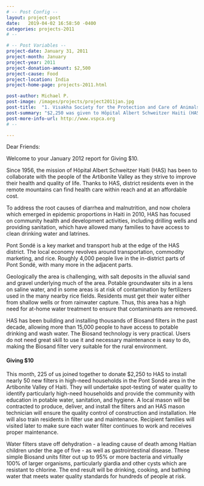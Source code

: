 ```yaml
---
# -- Post Config --
layout: project-post
date:   2019-04-02 16:58:50 -0400
categories: projects-2011
# --

# -- Post Variables --
project-date: January 31, 2011
project-month: January
project-year: 2011
project-donation-amount: $2,500
project-cause: Food
project-location: India
project-home-page: projects-2011.html

post-author: Michael P.
post-image: /images/projects/project2011jan.jpg
post-title:  "1. Visakha Society for the Protection and Care of Animals"
post-summary: "$2,250 was given to Hôpital Albert Schweitzer Haiti (HAS) to install nearly 50 new Biosand water filters in high-need households in the Pont Sondé area in the Artibonite Valley of Haiti. To address the root causes of diarrhea and malnutrition, and now cholera which emerged in epidemic proportions in Haiti in 2010, HAS has focused on community health and development activities, including drilling wells and providing sanitation, which have allowed many families to have access to clean drinking water and latrines."
post-more-info-url: http://www.vspca.org
# --

---
```


Dear Friends:

Welcome to your January 2012 report for Giving $10.

Since 1956, the mission of Hôpital Albert Schweitzer Haiti (HAS) has been to collaborate with the people of the Artibonite Valley as they strive to improve their health and quality of life. Thanks to HAS, district residents even in the remote mountains can find health care within reach and at an affordable cost.

To address the root causes of diarrhea and malnutrition, and now cholera which emerged in epidemic proportions in Haiti in 2010, HAS has focused on community health and development activities, including drilling wells and providing sanitation, which have allowed many families to have access to clean drinking water and latrines.

Pont Sondé is a key market and transport hub at the edge of the HAS district. The local economy revolves around transportation, commodity marketing, and rice. Roughly 4,000 people live in the in-district parts of Pont Sondé, with many more in the adjacent parts.

Geologically the area is challenging, with salt deposits in the alluvial sand and gravel underlying much of the area. Potable groundwater sits in a lens on saline water, and in some areas is at risk of contamination by fertilizers used in the many nearby rice fields. Residents must get their water either from shallow wells or from rainwater capture. Thus, this area has a high need for at-home water treatment to ensure that contaminants are removed.

HAS has been building and installing thousands of Biosand filters in the past decade, allowing more than 15,000 people to have access to potable drinking and wash water. The Biosand technology is very practical. Users do not need great skill to use it and necessary maintenance is easy to do, making the Biosand filter very suitable for the rural environment.

#### Giving $10
This month, 225 of us joined together to donate $2,250 to HAS to install nearly 50 new filters in high-need households in the Pont Sondé area in the Artibonite Valley of Haiti. They will undertake spot-testing of water quality to identify particularly high-need households and provide the community with education in potable water, sanitation, and hygiene. A local mason will be contracted to produce, deliver, and install the filters and an HAS mason technician will ensure the quality control of construction and installation. He will also train residents in filter use and maintenance. Recipient families will visited later to make sure each water filter continues to work and receives proper maintenance.

Water filters stave off dehydration - a leading cause of death among Haitian children under the age of five - as well as gastrointestinal disease. These simple Biosand units filter out up to 95% or more bacteria and virtually 100% of larger organisms, particularly giardia and other cysts which are resistant to chlorine. The end result will be drinking, cooking, and bathing water that meets water quality standards for hundreds of people at risk.
